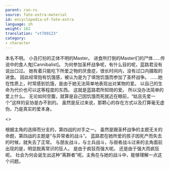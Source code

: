```yaml
---
parent: run-ru
source: fate-extra-material
id: encyclopedia-of-fate-extra
language: zh
weight: 162
translation: "vt789123"
category:
- character
---
```


本名不明。
小丑打扮的正体不明的Master。
进食所打倒的Master们的尸体……传说中的食人鬼[Cannibalist]。
为何参加圣杯战争呢，有什么目的呢，蓝路君没有说出口过。
她有着只能吃下所爱之物的厌食症，很长时间内，没有过口内摄取的进食。
因此经常抱有饥饿感，被认为是为了填饱饥饿而参加了圣杯战争。
……她在性质上，时常感到饥饿，是由于她无法简单地表现出对某物的爱。
以自己的生命为代价也可以这等程度的东西。
这就是蓝路君所知晓的爱。
所以没办法简单的爱上什么。
无论如何空腹，就算是自己因饥饿而死就近在眼前，“姑且先爱一个”这样的妥协是办不到的。
虽然是反过来说，那颗心的存在方式以及打算毫无虚伪，乃是真实的爱本身。

<>

根据主角的选择而分支的，第四战的对手之一。
虽然是跟圣杯战争的主题无关的命题，第四战的主题是“与异常者的战斗”。
蓝路君在她所爱的孩子因死产而失去的时候，就失去了正常。
与朋友战斗，与士兵战斗，与弱者战斗过来的主角面前出现的是，明显脱离常识的狂人。
是由于疯狂而强大呢。
还是由于强大而疯狂呢。
社会为何会诞生出这种“离群者”呢。主角在与她的战斗中，能够理解一点这个问题。
